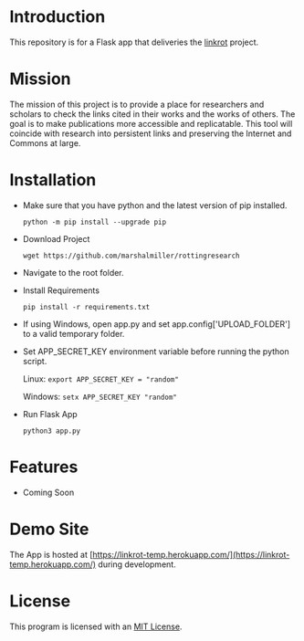 # Introduction

This repository is for a Flask app that deliveries the [linkrot](https://github.com/marshalmiller/linkrot/) project.

# Mission
The mission of this project is to provide a place for researchers and scholars to check the links cited in their works and the works of others. The goal is to make publications more accessible and replicatable. This tool will coincide with research into persistent links and preserving the Internet and Commons at large.

# Installation
- Make sure that you have python and the latest version of pip installed.

	`python -m pip install --upgrade pip`

- Download Project

	`wget https://github.com/marshalmiller/rottingresearch`

- Navigate to the root folder.

- Install Requirements
	
	`pip install -r requirements.txt`
	
- If using Windows, open app.py and set app.config['UPLOAD_FOLDER'] to a valid temporary folder.
	
- Set APP_SECRET_KEY environment variable before running the python script.

	Linux: `export APP_SECRET_KEY = "random"`
	
	Windows: `setx APP_SECRET_KEY "random"`

- Run Flask App

	`python3 app.py`

# Features

- Coming Soon

# Demo Site

The App is hosted at [https://linkrot-temp.herokuapp.com/](https://linkrot-temp.herokuapp.com/) during development.
            
# License
This program is licensed with an [MIT License](https://github.com/marshalmiller/linkrot/blob/main/LICENSE).
